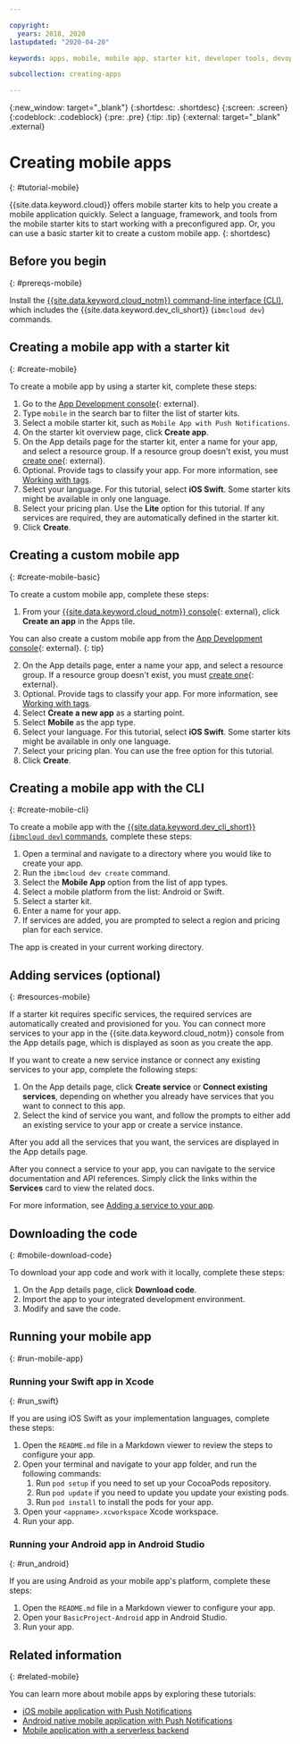 ```yaml
---

copyright:
  years: 2018, 2020
lastupdated: "2020-04-20"

keywords: apps, mobile, mobile app, starter kit, developer tools, devops toolchain, toolchain, create mobile app, mobile starter kit, android, ios, swift, xcode

subcollection: creating-apps

---
```


{:new_window: target="_blank"}
{:shortdesc: .shortdesc}
{:screen: .screen}
{:codeblock: .codeblock}
{:pre: .pre}
{:tip: .tip}
{:external: target="_blank" .external}

# Creating mobile apps
{: #tutorial-mobile}

{{site.data.keyword.cloud}} offers mobile starter kits to help you create a mobile application quickly. Select a language, framework, and tools from the mobile starter kits to start working with a preconfigured app. Or, you can use a basic starter kit to create a custom mobile app.
{: shortdesc}

## Before you begin
{: #prereqs-mobile}

Install the [{{site.data.keyword.cloud_notm}} command-line interface (CLI)](/docs/cli?topic=cloud-cli-getting-started), which includes the {{site.data.keyword.dev_cli_short}} (`ibmcloud dev`) commands.

## Creating a mobile app with a starter kit
{: #create-mobile}

To create a mobile app by using a starter kit, complete these steps:

1. Go to the [App Development console](https://{DomainName}/developer/appservice/starter-kits){: external}.
1. Type `mobile` in the search bar to filter the list of starter kits.
1. Select a mobile starter kit, such as `Mobile App with Push Notifications`.
1. On the starter kit overview page, click **Create app**.
1. On the App details page for the starter kit, enter a name for your app, and select a resource group. If a resource group doesn't exist, you must [create one](https://{DomainName}/account/resource-groups){: external}.
1. Optional. Provide tags to classify your app. For more information, see [Working with tags](/docs/resources?topic=resources-tag).
1. Select your language. For this tutorial, select **iOS Swift**. Some starter kits might be available in only one language.
1. Select your pricing plan. Use the **Lite** option for this tutorial. If any services are required, they are automatically defined in the starter kit.
1. Click **Create**.

## Creating a custom mobile app
{: #create-mobile-basic}

To create a custom mobile app, complete these steps:

1. From your [{{site.data.keyword.cloud_notm}} console](https://{DomainName}){: external}, click **Create an app** in the Apps tile.

  You can also create a custom mobile app from the [App Development console](https://{DomainName}/developer/appservice/starter-kits){: external}.
  {: tip}

2. On the App details page, enter a name your app, and select a resource group. If a resource group doesn't exist, you must [create one](https://{DomainName}/account/resource-groups){: external}.
3. Optional. Provide tags to classify your app. For more information, see [Working with tags](/docs/resources?topic=resources-tag).
4. Select **Create a new app** as a starting point.
5. Select **Mobile** as the app type.
6. Select your language. For this tutorial, select **iOS Swift**. Some starter kits might be available in only one language.
7. Select your pricing plan. You can use the free option for this tutorial.
8. Click **Create**.

## Creating a mobile app with the CLI
{: #create-mobile-cli}

To create a mobile app with the [{{site.data.keyword.dev_cli_short}} (`ibmcloud dev`) commands](/docs/cli?topic=cloud-cli-getting-started), complete these steps:

1. Open a terminal and navigate to a directory where you would like to create your app.
2. Run the `ibmcloud dev create` command.
3. Select the **Mobile App** option from the list of app types.
4. Select a mobile platform from the list: Android or Swift.
5. Select a starter kit.
6. Enter a name for your app.
7. If services are added, you are prompted to select a region and pricing plan for each service.

The app is created in your current working directory.

## Adding services (optional)
{: #resources-mobile}

If a starter kit requires specific services, the required services are automatically created and provisioned for you. You can connect more services to your app in the {{site.data.keyword.cloud_notm}} console from the App details page, which is displayed as soon as you create the app.

If you want to create a new service instance or connect any existing services to your app, complete the following steps:

1. On the App details page, click **Create service** or **Connect existing services**, depending on whether you already have services that you want to connect to this app.
2. Select the kind of service you want, and follow the prompts to either add an existing service to your app or create a service instance.

After you add all the services that you want, the services are displayed in the App details page.

After you connect a service to your app, you can navigate to the service documentation and API references. Simply click the links within the **Services** card to view the related docs.

For more information, see [Adding a service to your app](/docs/apps?topic=creating-apps-add-service).

## Downloading the code
{: #mobile-download-code}

To download your app code and work with it locally, complete these steps:

1. On the App details page, click **Download code**.
2. Import the app to your integrated development environment.
3. Modify and save the code.

## Running your mobile app
{: #run-mobile-app}

### Running your Swift app in Xcode
{: #run_swift}

If you are using iOS Swift as your implementation languages, complete these steps:

1. Open the `README.md` file in a Markdown viewer to review the steps to configure your app.
2. Open your terminal and navigate to your app folder, and run the following commands:
    1. Run `pod setup` if you need to set up your CocoaPods repository.
    2. Run `pod update` if you need to update you update your existing pods.
    3. Run `pod install` to install the pods for your app.
3. Open your `<appname>.xcworkspace` Xcode workspace.
4. Run your app.

### Running your Android app in Android Studio
{: #run_android}

If you are using Android as your mobile app's platform, complete these steps:

1. Open the `README.md` file in a Markdown viewer to configure your app.
2. Open your `BasicProject-Android` app in Android Studio.
3. Run your app.

## Related information
{: #related-mobile}

You can learn more about mobile apps by exploring these tutorials:

 * [iOS mobile application with Push Notifications](/docs/tutorials?topic=solution-tutorials-ios-mobile-push-analytics)
 * [Android native mobile application with Push Notifications](/docs/tutorials?topic=solution-tutorials-android-mobile-push-analytics)
 * [Mobile application with a serverless backend](/docs/tutorials?topic=solution-tutorials-serverless-mobile-backend)
